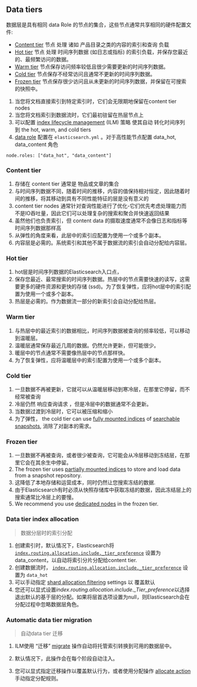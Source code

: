 ## Data tiers



数据层是具有相同 data Role 的节点的集合，这些节点通常共享相同的硬件配置文件:

- [Content tier](https://www.elastic.co/guide/en/elasticsearch/reference/7.13/data-tiers.html#content-tier) 节点  处理  诸如  产品目录之类的内容的索引和查询 负载
- [Hot tier](https://www.elastic.co/guide/en/elasticsearch/reference/7.13/data-tiers.html#hot-tier) 节点 处理 时间序列数据 (如日志或指标) 的索引负载，并保存您最近的、最频繁访问的数据。
- [Warm tier](https://www.elastic.co/guide/en/elasticsearch/reference/7.13/data-tiers.html#warm-tier) 节点保存访问频率较低且很少需要更新的时间序列数据。
- [Cold tier](https://www.elastic.co/guide/en/elasticsearch/reference/7.13/data-tiers.html#cold-tier) 节点保存不经常访问且通常不更新的时间序列数据。
- [Frozen tier](https://www.elastic.co/guide/en/elasticsearch/reference/7.13/data-tiers.html#frozen-tier) 节点保存很少访问且从未更新的时间序列数据，并保留在可搜索的快照中。



1. 当您将文档直接索引到特定索引时，它们会无限期地保留在content tier nodes
2. 当您将文档索引到数据流时，它们最初驻留在热层节点上
3. 可以配置  [index lifecycle management](https://www.elastic.co/guide/en/elasticsearch/reference/7.13/index-lifecycle-management.html) (ILM)   策略 使其自动 转化时间序列 到   the hot, warm, and cold tiers 
4. [data role](https://www.elastic.co/guide/en/elasticsearch/reference/7.13/modules-node.html#data-node)  配置在  `elasticsearch.yml`   。对于高性能节点配置  data_hot, data_content 角色

```
node.roles: ["data_hot", "data_content"]
```

### Content tier

1. 存储在  content tier 通常是  物品或文章的集合
2. 与时间序列数据不同，随着时间的推移，内容的值保持相对恒定，因此随着时间的推移，将其移动到具有不同性能特征的层是没有意义的
3.  content tier  nodes 通常针对查询性能进行了优化-它们优先考虑处理能力而不是IO吞吐量，因此它们可以处理复杂的搜索和聚合并快速返回结果
4. 虽然他们也负责索引，但 content data 的摄取速度通常不会像日志和指标等时间序列数据那样高
5. 从弹性的角度来看，此层中的索引应配置为使用一个或多个副本。
6. 内容层是必需的。系统索引和其他不属于数据流的索引会自动分配给内容层。



### Hot tier

1. hot层是时间序列数据的Elasticsearch入口点，
2. 保存您最近、最常搜索的时间序列数据。热层中的节点需要快速的读写，这需要更多的硬件资源和更快的存储 (ssd)。为了恢复弹性，应将hot层中的索引配置为使用一个或多个副本。
3. 热层是必需的。作为数据流一部分的新索引会自动分配给热层。



### Warm tier

1. 与热层中的最近索引的数据相比，时间序列数据被查询的频率较低，可以移动到温暖层。
2. 温暖层通常保存最近几周的数据。仍然允许更新，但可能很少。
3. 暖层中的节点通常不需要像热层中的节点那样快。
4. 为了恢复弹性，应将温暖层中的索引配置为使用一个或多个副本。



### Cold tier

1. 一旦数据不再被更新，它就可以从温暖层移动到寒冷层，在那里它停留，而不经常被查询
2. 冷层仍然 响应查询请求 ，但是冷层中的数据通常不会更新。
3. 当数据过渡到冷层时，它可以被压缩和缩小
4. 为了弹性， the cold tier can use [fully mounted indices](https://www.elastic.co/guide/en/elasticsearch/reference/7.13/searchable-snapshots.html#fully-mounted) of [searchable snapshots](https://www.elastic.co/guide/en/elasticsearch/reference/7.13/ilm-searchable-snapshot.html), 消除了对副本的需求。

### Frozen tier

1. 一旦数据不再被查询，或者很少被查询，它可能会从冷层移动到冻结层，在那里它会在其余生中停留。
2. The frozen tier uses [partially mounted indices](https://www.elastic.co/guide/en/elasticsearch/reference/7.13/searchable-snapshots.html#partially-mounted) to store and load data from a snapshot repository. 
3. 这降低了本地存储和运营成本，同时仍然让您搜索冻结的数据. 
4. 由于Elasticsearch有时必须从快照存储库中获取冻结的数据，因此冻结层上的搜索通常比冷层上的要慢。
5. We recommend you use [dedicated nodes](https://www.elastic.co/guide/en/elasticsearch/reference/7.13/modules-node.html#data-frozen-node) in the frozen tier.

### Data tier index allocation

> 数据分层时的索引分配



1. 创建索引时，默认情况下，Elasticsearch将  [`index.routing.allocation.include._tier_preference`](https://www.elastic.co/guide/en/elasticsearch/reference/7.13/data-tier-shard-filtering.html#tier-preference-allocation-filter)  设置为data_content，以自动将索引分片分配给content tier.
2. 创建数据流时， [`index.routing.allocation.include._tier_preference`](https://www.elastic.co/guide/en/elasticsearch/reference/7.13/data-tier-shard-filtering.html#tier-preference-allocation-filter)  设置为 `data_hot` 
3. 可以手动指定  [shard allocation filtering](https://www.elastic.co/guide/en/elasticsearch/reference/7.13/shard-allocation-filtering.html) settings   以 覆盖默认
4. 您还可以显式设置*index.routing.allocation.include._Tier_preference*以选择退出默认的基于层的分配。如果将层首选项设置为null，则Elasticsearch会在分配过程中忽略数据层角色。



### Automatic data tier migration

> 自动data tier 迁移

1. ILM使用 “迁移” [migrate](https://www.elastic.co/guide/en/elasticsearch/reference/7.13/ilm-migrate.html)  操作自动将托管索引转换到可用的数据层中。

2. 默认情况下，此操作会在每个阶段自动注入。
3. 您可以显式指定迁移操作以覆盖默认行为，或者使用分配操作 [allocate action](https://www.elastic.co/guide/en/elasticsearch/reference/7.13/ilm-allocate.html)  手动指定分配规则。

